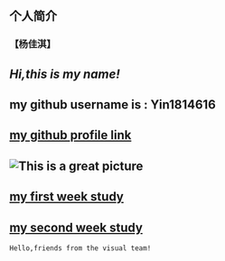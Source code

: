 ## 个人简介
### 【杨佳淇】
## *Hi,this is my name!*
## my github username is : Yin1814616
## [my github profile link](https://github.com/Yin1814616)
## ![This is a great picture](https://th.bing.com/th/id/R.9dab186661b9cdfb4a359d689b73d394?rik=LSwhcH1pxNNuvg&pid=ImgRaw&r=0)
## [my first week study](https://github.com/XMURCSVision/tutorial.git)
## [my second week study](https://github.com/pqmzxx/RCS17-Vision-Train)
`Hello,friends from the visual team!`


